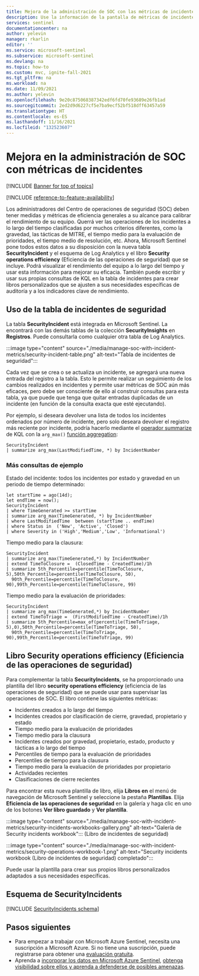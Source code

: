 ```yaml
---
title: Mejora de la administración de SOC con las métricas de incidentes de Microsoft Sentinel | Microsoft Docs
description: Use la información de la pantalla de métricas de incidentes de Microsoft Sentinel y el libro como ayuda para administrar el centro de operaciones de seguridad (SOC).
services: sentinel
documentationcenter: na
author: yelevin
manager: rkarlin
editor: ''
ms.service: microsoft-sentinel
ms.subservice: microsoft-sentinel
ms.devlang: na
ms.topic: how-to
ms.custom: mvc, ignite-fall-2021
ms.tgt_pltfrm: na
ms.workload: na
ms.date: 11/09/2021
ms.author: yelevin
ms.openlocfilehash: 9e20c875068387342edf6fd70fe93689e26fb1ad
ms.sourcegitcommit: 2ed2d9d6227cf5e7ba9ecf52bf518dff63457a59
ms.translationtype: HT
ms.contentlocale: es-ES
ms.lasthandoff: 11/16/2021
ms.locfileid: "132523607"
---
```

# <a name="manage-your-soc-better-with-incident-metrics"></a>Mejora en la administración de SOC con métricas de incidentes

[!INCLUDE [Banner for top of topics](./includes/banner.md)]

[!INCLUDE [reference-to-feature-availability](includes/reference-to-feature-availability.md)]

Los administradores del Centro de operaciones de seguridad (SOC) deben tener medidas y métricas de eficiencia generales a su alcance para calibrar el rendimiento de su equipo. Querrá ver las operaciones de los incidentes a lo largo del tiempo clasificadas por muchos criterios diferentes, como la gravedad, las tácticas de MITRE, el tiempo medio para la evaluación de prioridades, el tiempo medio de resolución, etc. Ahora, Microsoft Sentinel pone todos estos datos a su disposición con la nueva tabla **SecurityIncident** y el esquema de Log Analytics y el libro **Security operations efficiency** (Eficiencia de las operaciones de seguridad) que se incluye. Podrá visualizar el rendimiento del equipo a lo largo del tiempo y usar esta información para mejorar su eficacia. También puede escribir y usar sus propias consultas de KQL en la tabla de incidentes para crear libros personalizados que se ajusten a sus necesidades específicas de auditoría y a los indicadores clave de rendimiento.

## <a name="use-the-security-incidents-table"></a>Uso de la tabla de incidentes de seguridad

La tabla **SecurityIncident** está integrada en Microsoft Sentinel. La encontrará con las demás tablas de la colección **SecurityInsights** en **Registros**. Puede consultarla como cualquier otra tabla de Log Analytics.

:::image type="content" source="./media/manage-soc-with-incident-metrics/security-incident-table.png" alt-text="Tabla de incidentes de seguridad":::

Cada vez que se crea o se actualiza un incidente, se agregará una nueva entrada del registro a la tabla. Esto le permite realizar un seguimiento de los cambios realizados en incidentes y permite usar métricas de SOC aún más eficaces, pero debe ser consciente de ello al construir consultas para esta tabla, ya que puede que tenga que quitar entradas duplicadas de un incidente (en función de la consulta exacta que esté ejecutando). 

Por ejemplo, si deseara devolver una lista de todos los incidentes ordenados por número de incidente, pero solo deseara devolver el registro más reciente por incidente, podría hacerlo mediante el [operador summarize](/azure/data-explorer/kusto/query/summarizeoperator) de KQL con la `arg_max()` [función aggregation](/azure/data-explorer/kusto/query/arg-max-aggfunction):

```Kusto
SecurityIncident
| summarize arg_max(LastModifiedTime, *) by IncidentNumber
```
### <a name="more-sample-queries"></a>Más consultas de ejemplo

Estado del incidente: todos los incidentes por estado y gravedad en un periodo de tiempo determinado:

```Kusto
let startTime = ago(14d);
let endTime = now();
SecurityIncident
| where TimeGenerated >= startTime
| summarize arg_max(TimeGenerated, *) by IncidentNumber
| where LastModifiedTime  between (startTime .. endTime)
| where Status in  ('New', 'Active', 'Closed')
| where Severity in ('High','Medium','Low', 'Informational')
```

Tiempo medio para la clausura:
```Kusto
SecurityIncident
| summarize arg_max(TimeGenerated,*) by IncidentNumber 
| extend TimeToClosure =  (ClosedTime - CreatedTime)/1h
| summarize 5th_Percentile=percentile(TimeToClosure, 5),50th_Percentile=percentile(TimeToClosure, 50), 
  90th_Percentile=percentile(TimeToClosure, 90),99th_Percentile=percentile(TimeToClosure, 99)
```

Tiempo medio para la evaluación de prioridades:
```Kusto
SecurityIncident
| summarize arg_max(TimeGenerated,*) by IncidentNumber 
| extend TimeToTriage =  (FirstModifiedTime - CreatedTime)/1h
| summarize 5th_Percentile=max_of(percentile(TimeToTriage, 5),0),50th_Percentile=percentile(TimeToTriage, 50), 
  90th_Percentile=percentile(TimeToTriage, 90),99th_Percentile=percentile(TimeToTriage, 99) 
```

## <a name="security-operations-efficiency-workbook"></a>Libro Security operations efficiency (Eficiencia de las operaciones de seguridad)

Para complementar la tabla **SecurityIncidents**, se ha proporcionado una plantilla del libro **security operations efficiency** (eficiencia de las operaciones de seguridad) que se puede usar para supervisar las operaciones de SOC. El libro contiene las siguientes métricas: 
- Incidentes creados a lo largo del tiempo 
- Incidentes creados por clasificación de cierre, gravedad, propietario y estado 
- Tiempo medio para la evaluación de prioridades 
- Tiempo medio para la clausura 
- Incidentes creados por gravedad, propietario, estado, producto y tácticas a lo largo del tiempo 
- Percentiles de tiempo para la evaluación de prioridades 
- Percentiles de tiempo para la clausura 
- Tiempo medio para la evaluación de prioridades por propietario 
- Actividades recientes 
- Clasificaciones de cierre recientes  

Para encontrar esta nueva plantilla de libro, elija **Libros en** el menú de navegación de Microsoft Sentinel y seleccione la pestaña **Plantillas**. Elija **Eficiencia de las operaciones de seguridad** en la galería y haga clic en uno de los botones **Ver libro guardado** y **Ver plantilla**.

:::image type="content" source="./media/manage-soc-with-incident-metrics/security-incidents-workbooks-gallery.png" alt-text="Galería de Security incidents workbook"::: (Libro de incidentes de seguridad)

:::image type="content" source="./media/manage-soc-with-incident-metrics/security-operations-workbook-1.png" alt-text="Security incidents workbook (Libro de incidentes de seguridad) completado":::

Puede usar la plantilla para crear sus propios libros personalizados adaptados a sus necesidades específicas.

## <a name="securityincidents-schema"></a>Esquema de SecurityIncidents

[!INCLUDE [SecurityIncidents schema](../../includes/sentinel-schema-security-incident.md)]

## <a name="next-steps"></a>Pasos siguientes

- Para empezar a trabajar con Microsoft Azure Sentinel, necesita una suscripción a Microsoft Azure. Si no tiene una suscripción, puede registrarse para obtener una [evaluación gratuita](https://azure.microsoft.com/free/).
- Aprenda a [incorporar los datos en Microsoft Azure Sentinel](quickstart-onboard.md), [obtenga visibilidad sobre ellos y aprenda a defenderse de posibles amenazas](get-visibility.md).
